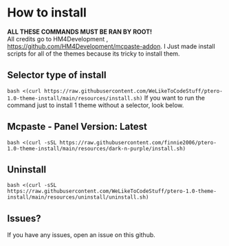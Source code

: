 # How to install
**ALL THESE COMMANDS MUST BE RAN BY ROOT!**  
All credits go to HM4Development
, https://github.com/HM4Development/mcpaste-addon.
I Just made install scripts for all of the themes because its tricky to install them.  

## Selector type of install
`bash <(curl https://raw.githubusercontent.com/WeLikeToCodeStuff/ptero-1.0-theme-install/main/resources/install.sh)`
If you want to run the command just to install 1 theme without a selector, look below.

## Mcpaste - Panel Version: Latest
`bash <(curl -sSL https://raw.githubusercontent.com/finnie2006/ptero-1.0-theme-install/main/resources/dark-n-purple/install.sh)`


## Uninstall
`bash <(curl -sSL https://raw.githubusercontent.com/WeLikeToCodeStuff/ptero-1.0-theme-install/main/resources/uninstall/uninstall.sh)`

## Issues?
If you have any issues, open an issue on this github.
